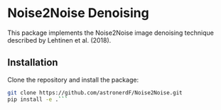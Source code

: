 # Noise2Noise Denoising

This package implements the Noise2Noise image denoising technique described by Lehtinen et al. (2018).

## Installation

Clone the repository and install the package:

```bash
git clone https://github.com/astronerdF/Noise2Noise.git
pip install -e .``` 



